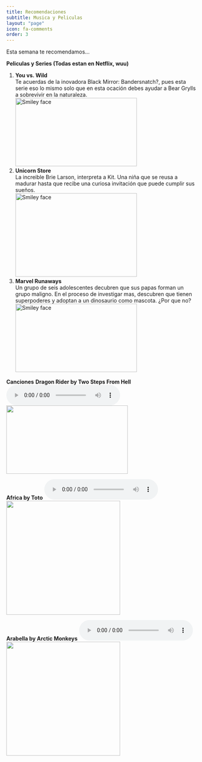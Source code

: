 ```yaml
---
title: Recomendaciones
subtitle: Musica y Peliculas
layout: "page"
icon: fa-comments
order: 3
---
```


Esta semana te recomendamos...<br>


**Peliculas y Series (Todas estan en Netflix, wuu)**
1. **You vs. Wild** <br>
Te acuerdas de la inovadora Black Mirror: Bandersnatch?, pues esta serie eso lo mismo
solo que en esta ocación debes ayudar a Bear Grylls a sobrevivir en la naturaleza.
<br> <img src="https://geeko.lesoir.be/wp-content/uploads/sites/58/2019/03/you-vs-wild.jpg" alt="Smiley face" height="180" width="320"> 
2. **Unicorn Store** <br>
La increible Brie Larson, interpreta a Kit. Una niña que se reusa a madurar hasta que recibe
una curiosa invitación que puede cumplir sus sueños.
<br> <img src="https://lwlies.com/wp-content/uploads/2018/05/Unicorn-Store-1108x0-c-default.jpg" alt="Smiley face" height="220" width="320"> 
3. **Marvel Runaways** <br>
Un grupo de seis adolescentes decubren que sus papas forman un grupo maligno. En el proceso de investigar mas,
descubren que tienen superpoderes y adoptan a un dinosaurio como mascota. ¿Por que no?
<br> <img src="https://www.whats-on-netflix.com/wp-content/uploads/2018/12/marvels-runaways-netflix.jpg" alt="Smiley face" height="180" width="320"> 

**Canciones**
**Dragon Rider by Two Steps From Hell**
<audio controls>
  <source src="assets/audio/dragon.mp3" type="audio/mpeg">
Your browser does not support the audio element.
</audio>
<img src="https://proxy.duckduckgo.com/iu/?u=https%3A%2F%2Fi.ytimg.com%2Fvi%2FKBWlIwu99gc%2Fmaxresdefault.jpg&f=1" alt="" height="180" width="320">                                     

**Africa by Toto**
<audio controls>
  <source src="assets/audio/africa.mp3" type="audio/mpeg">
Your browser does not support the audio element.
</audio>
<img src="https://img.discogs.com/y3nzPu7A4dDk2IX3rRfgcKsqXPc=/fit-in/600x599/filters:strip_icc():format(jpeg):mode_rgb():quality(90)/discogs-images/R-649200-1295890139.jpeg.jpg" alt="" height="300" width="300">

**Arabella by Arctic Monkeys**
<audio controls>
  <source src="assets/audio/arabella.mp3" type="audio/mpeg">
Your browser does not support the audio element.
</audio>
<img src="https://upload.wikimedia.org/wikipedia/en/7/7e/Arctic_Monkeys_-_Arabella.jpg" alt="" height="300" width="300">
